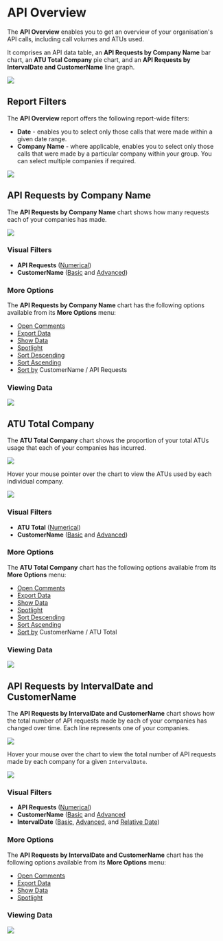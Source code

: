 # API Overview

The **API Overview** enables you to get an overview of your organisation's API calls, including call volumes and ATUs used. 

It comprises an API data table, an **API Requests by Company Name** bar chart, an **ATU Total Company** pie chart, and an **API Requests by IntervalDate and CustomerName** line graph. 

<a href="../images/reports/api.png" target="_blank">
    <img src="../images/reports/api.png"/>
</a>

## Report Filters

The **API Overview** report offers the following report-wide filters:

* **Date** - enables you to select only those calls that were made within a given date range.
* **Company Name** - where applicable, enables you to select only those calls that were made by a particular company within your group. You can select multiple companies if required.

<a href="../images/reports/api-left-filter.png" target="_blank">
    <img src="../images/reports/api-left-filter.png"/>
</a>

## API Requests by Company Name

The **API Requests by Company Name** chart shows how many requests each of your companies has made.

<a href="../images/reports/api-custname.png" target="_blank">
    <img src="../images/reports/api-custname.png"/>
</a>

### Visual Filters

* **API Requests** ([Numerical](/reports/reports.html#using-numerical-filters))
* **CustomerName** ([Basic](/reports/reports.html#using-basic-filters) and [Advanced](/reports/reports.html#using-advanced-filters))

### More Options

The **API Requests by Company Name** chart has the following options available from its **More Options** menu:

* [Open Comments](/reports/reports.html#open-comments)
* [Export Data](/reports/reports.html#export-data)
* [Show Data](/reports/reports.html#show-data)
* [Spotlight](/reports/reports.html#spotlight)
* [Sort Descending](/reports/reports.html#sort-descending--ascending--sort-by)
* [Sort Ascending](/reports/reports.html#sort-descending--ascending--sort-by)
* [Sort by](/reports/reports.html#sort-descending--ascending--sort-by) CustomerName / API Requests

### Viewing Data

<a href="../images/reports/api-custname-data.png" target="_blank">
    <img src="../images/reports/api-custname-data.png"/>
</a>

## ATU Total Company

The **ATU Total Company** chart shows the proportion of your total ATUs usage that each of your companies has incurred.

<a href="../images/reports/api-atu.png" target="_blank">
    <img src="../images/reports/api-atu.png"/>
</a>

Hover your mouse pointer over the chart to view the ATUs used by each individual company.

<a href="../images/reports/api-atu-highlight.png" target="_blank">
    <img src="../images/reports/api-atu-highlight.png"/>
</a>

### Visual Filters

* **ATU Total** ([Numerical](/reports/reports.html#using-numerical-filters))
* **CustomerName** ([Basic](/reports/reports.html#using-basic-filters) and [Advanced](/reports/reports.html#using-advanced-filters))

### More Options

The **ATU Total Company** chart has the following options available from its **More Options** menu:

* [Open Comments](/reports/reports.html#open-comments)
* [Export Data](/reports/reports.html#export-data)
* [Show Data](/reports/reports.html#show-data)
* [Spotlight](/reports/reports.html#spotlight)
* [Sort Descending](/reports/reports.html#sort-descending--ascending--sort-by)
* [Sort Ascending](/reports/reports.html#sort-descending--ascending--sort-by)
* [Sort by](/reports/reports.html#sort-descending--ascending--sort-by) CustomerName / ATU Total

### Viewing Data

<a href="../images/reports/api-atu-data.png" target="_blank">
    <img src="../images/reports/api-atu-data.png"/>
</a>

## API Requests by IntervalDate and CustomerName

The **API Requests by IntervalDate and CustomerName** chart shows how the total number of API requests made by each of your companies has changed over time. Each line represents one of your companies.

<a href="../images/reports/api-requests.png" target="_blank">
    <img src="../images/reports/api-requests.png"/>
</a>

Hover your mouse over the chart to view the total number of API requests made by each company for a given `IntervalDate`.

<a href="../images/reports/api-requests-highlight.png" target="_blank">
    <img src="../images/reports/api-requests-highlight.png"/>
</a>

### Visual Filters

* **API Requests** ([Numerical](/reports/reports.html#using-numerical-filters))
* **CustomerName** ([Basic](/reports/reports.html#using-basic-filters) and [Advanced](/reports/reports.html#using-advanced-filters)
* **IntervalDate** ([Basic](/reports/reports.html#using-basic-filters), [Advanced](/reports/reports.html#using-advanced-filters), and [Relative Date](/reports/reports.html#using-relative-date-filters))

### More Options

The **API Requests by IntervalDate and CustomerName** chart has the following options available from its **More Options** menu:

* [Open Comments](/reports/reports.html#open-comments)
* [Export Data](/reports/reports.html#export-data)
* [Show Data](/reports/reports.html#show-data)
* [Spotlight](/reports/reports.html#spotlight)

### Viewing Data

<a href="../images/reports/api-requests-data.png" target="_blank">
    <img src="../images/reports/api-requests-data.png"/>
</a>